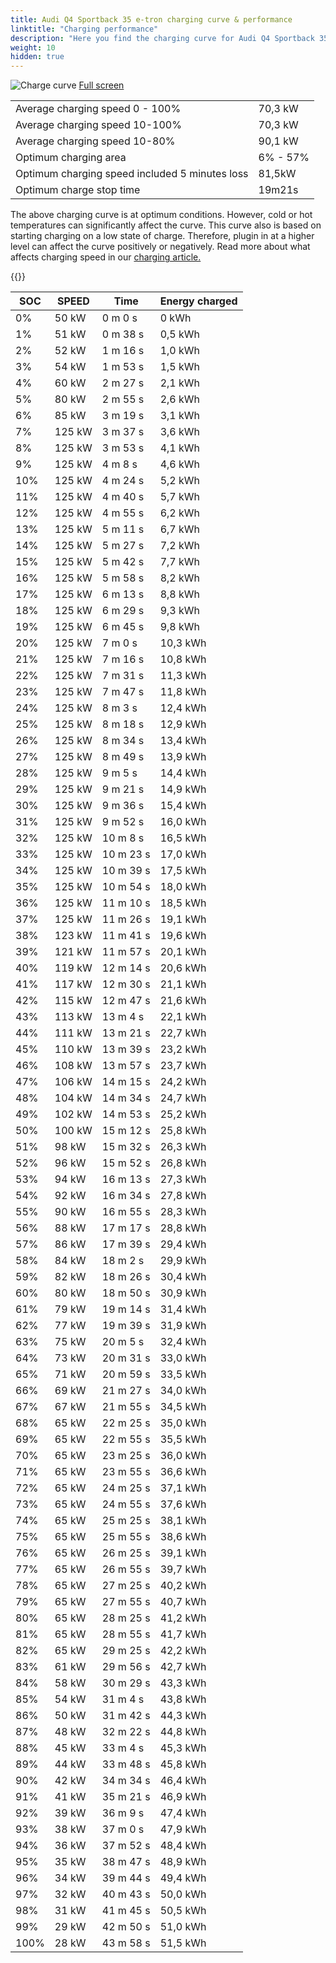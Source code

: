 ```yaml
---
title: Audi Q4 Sportback 35 e-tron charging curve & performance
linktitle: "Charging performance"
description: "Here you find the charging curve for Audi Q4 Sportback 35 e-tron. "
weight: 10
hidden: true
---
```

<!-- markdownlint-disable MD033 -->
<object class="img-fluid" type="image/svg+xml" data="../modelnavigation.svg"></object>
<img src="../chargingcurve.svg" alt="Charge curve" class="img-fluid">
[Full screen](../chargingcurve.svg)

<table class="table">
<tbody>
<tr>
<td>Average charging speed 0 - 100% </td><td>70,3 kW</td>
</tr>
<tr>
<td>Average charging speed 10-100% </td><td>70,3 kW</td>
</tr>
<tr>
<td>Average charging speed 10-80% </td><td>90,1 kW</td>
</tr>
<tr>
<td>Optimum charging area</td><td>6% - 57%</td>
</tr>
<tr>
</tr>
<td>Optimum charging speed included 5 minutes loss</td><td>81,5kW</td>
<tr>
<td>Optimum charge stop time </td><td>19m21s</td>
</tr>
</tbody>
</table>


The above charging curve is at optimum conditions. However, cold or hot temperatures can significantly affect the curve. This curve also is based on starting charging on a low state of charge. Therefore, plugin in at a higher level can affect the curve positively or negatively. Read more about what affects charging speed in our [charging article.](../../../../../technology/battery/charging/) 


{{<evkxdisplayaddarticle />}}
<table class="table">
<thead>
<tr><th>SOC</th><th>SPEED</th><th>Time</th><th>Energy charged</th></tr>
</thead>
<tbody>
<tr>
<td>0%</td><td>50 kW</td><td> 0 m 0 s </td><td>0 kWh </td>
</tr>
<tr>
<td>1%</td><td>51 kW</td><td> 0 m 38 s </td><td>0,5 kWh </td>
</tr>
<tr>
<td>2%</td><td>52 kW</td><td> 1 m 16 s </td><td>1,0 kWh </td>
</tr>
<tr>
<td>3%</td><td>54 kW</td><td> 1 m 53 s </td><td>1,5 kWh </td>
</tr>
<tr>
<td>4%</td><td>60 kW</td><td> 2 m 27 s </td><td>2,1 kWh </td>
</tr>
<tr>
<td>5%</td><td>80 kW</td><td> 2 m 55 s </td><td>2,6 kWh </td>
</tr>
<tr>
<td>6%</td><td>85 kW</td><td> 3 m 19 s </td><td>3,1 kWh </td>
</tr>
<tr>
<td>7%</td><td>125 kW</td><td> 3 m 37 s </td><td>3,6 kWh </td>
</tr>
<tr>
<td>8%</td><td>125 kW</td><td> 3 m 53 s </td><td>4,1 kWh </td>
</tr>
<tr>
<td>9%</td><td>125 kW</td><td> 4 m 8 s </td><td>4,6 kWh </td>
</tr>
<tr>
<td>10%</td><td>125 kW</td><td> 4 m 24 s </td><td>5,2 kWh </td>
</tr>
<tr>
<td>11%</td><td>125 kW</td><td> 4 m 40 s </td><td>5,7 kWh </td>
</tr>
<tr>
<td>12%</td><td>125 kW</td><td> 4 m 55 s </td><td>6,2 kWh </td>
</tr>
<tr>
<td>13%</td><td>125 kW</td><td> 5 m 11 s </td><td>6,7 kWh </td>
</tr>
<tr>
<td>14%</td><td>125 kW</td><td> 5 m 27 s </td><td>7,2 kWh </td>
</tr>
<tr>
<td>15%</td><td>125 kW</td><td> 5 m 42 s </td><td>7,7 kWh </td>
</tr>
<tr>
<td>16%</td><td>125 kW</td><td> 5 m 58 s </td><td>8,2 kWh </td>
</tr>
<tr>
<td>17%</td><td>125 kW</td><td> 6 m 13 s </td><td>8,8 kWh </td>
</tr>
<tr>
<td>18%</td><td>125 kW</td><td> 6 m 29 s </td><td>9,3 kWh </td>
</tr>
<tr>
<td>19%</td><td>125 kW</td><td> 6 m 45 s </td><td>9,8 kWh </td>
</tr>
<tr>
<td>20%</td><td>125 kW</td><td> 7 m 0 s </td><td>10,3 kWh </td>
</tr>
<tr>
<td>21%</td><td>125 kW</td><td> 7 m 16 s </td><td>10,8 kWh </td>
</tr>
<tr>
<td>22%</td><td>125 kW</td><td> 7 m 31 s </td><td>11,3 kWh </td>
</tr>
<tr>
<td>23%</td><td>125 kW</td><td> 7 m 47 s </td><td>11,8 kWh </td>
</tr>
<tr>
<td>24%</td><td>125 kW</td><td> 8 m 3 s </td><td>12,4 kWh </td>
</tr>
<tr>
<td>25%</td><td>125 kW</td><td> 8 m 18 s </td><td>12,9 kWh </td>
</tr>
<tr>
<td>26%</td><td>125 kW</td><td> 8 m 34 s </td><td>13,4 kWh </td>
</tr>
<tr>
<td>27%</td><td>125 kW</td><td> 8 m 49 s </td><td>13,9 kWh </td>
</tr>
<tr>
<td>28%</td><td>125 kW</td><td> 9 m 5 s </td><td>14,4 kWh </td>
</tr>
<tr>
<td>29%</td><td>125 kW</td><td> 9 m 21 s </td><td>14,9 kWh </td>
</tr>
<tr>
<td>30%</td><td>125 kW</td><td> 9 m 36 s </td><td>15,4 kWh </td>
</tr>
<tr>
<td>31%</td><td>125 kW</td><td> 9 m 52 s </td><td>16,0 kWh </td>
</tr>
<tr>
<td>32%</td><td>125 kW</td><td> 10 m 8 s </td><td>16,5 kWh </td>
</tr>
<tr>
<td>33%</td><td>125 kW</td><td> 10 m 23 s </td><td>17,0 kWh </td>
</tr>
<tr>
<td>34%</td><td>125 kW</td><td> 10 m 39 s </td><td>17,5 kWh </td>
</tr>
<tr>
<td>35%</td><td>125 kW</td><td> 10 m 54 s </td><td>18,0 kWh </td>
</tr>
<tr>
<td>36%</td><td>125 kW</td><td> 11 m 10 s </td><td>18,5 kWh </td>
</tr>
<tr>
<td>37%</td><td>125 kW</td><td> 11 m 26 s </td><td>19,1 kWh </td>
</tr>
<tr>
<td>38%</td><td>123 kW</td><td> 11 m 41 s </td><td>19,6 kWh </td>
</tr>
<tr>
<td>39%</td><td>121 kW</td><td> 11 m 57 s </td><td>20,1 kWh </td>
</tr>
<tr>
<td>40%</td><td>119 kW</td><td> 12 m 14 s </td><td>20,6 kWh </td>
</tr>
<tr>
<td>41%</td><td>117 kW</td><td> 12 m 30 s </td><td>21,1 kWh </td>
</tr>
<tr>
<td>42%</td><td>115 kW</td><td> 12 m 47 s </td><td>21,6 kWh </td>
</tr>
<tr>
<td>43%</td><td>113 kW</td><td> 13 m 4 s </td><td>22,1 kWh </td>
</tr>
<tr>
<td>44%</td><td>111 kW</td><td> 13 m 21 s </td><td>22,7 kWh </td>
</tr>
<tr>
<td>45%</td><td>110 kW</td><td> 13 m 39 s </td><td>23,2 kWh </td>
</tr>
<tr>
<td>46%</td><td>108 kW</td><td> 13 m 57 s </td><td>23,7 kWh </td>
</tr>
<tr>
<td>47%</td><td>106 kW</td><td> 14 m 15 s </td><td>24,2 kWh </td>
</tr>
<tr>
<td>48%</td><td>104 kW</td><td> 14 m 34 s </td><td>24,7 kWh </td>
</tr>
<tr>
<td>49%</td><td>102 kW</td><td> 14 m 53 s </td><td>25,2 kWh </td>
</tr>
<tr>
<td>50%</td><td>100 kW</td><td> 15 m 12 s </td><td>25,8 kWh </td>
</tr>
<tr>
<td>51%</td><td>98 kW</td><td> 15 m 32 s </td><td>26,3 kWh </td>
</tr>
<tr>
<td>52%</td><td>96 kW</td><td> 15 m 52 s </td><td>26,8 kWh </td>
</tr>
<tr>
<td>53%</td><td>94 kW</td><td> 16 m 13 s </td><td>27,3 kWh </td>
</tr>
<tr>
<td>54%</td><td>92 kW</td><td> 16 m 34 s </td><td>27,8 kWh </td>
</tr>
<tr>
<td>55%</td><td>90 kW</td><td> 16 m 55 s </td><td>28,3 kWh </td>
</tr>
<tr>
<td>56%</td><td>88 kW</td><td> 17 m 17 s </td><td>28,8 kWh </td>
</tr>
<tr>
<td>57%</td><td>86 kW</td><td> 17 m 39 s </td><td>29,4 kWh </td>
</tr>
<tr>
<td>58%</td><td>84 kW</td><td> 18 m 2 s </td><td>29,9 kWh </td>
</tr>
<tr>
<td>59%</td><td>82 kW</td><td> 18 m 26 s </td><td>30,4 kWh </td>
</tr>
<tr>
<td>60%</td><td>80 kW</td><td> 18 m 50 s </td><td>30,9 kWh </td>
</tr>
<tr>
<td>61%</td><td>79 kW</td><td> 19 m 14 s </td><td>31,4 kWh </td>
</tr>
<tr>
<td>62%</td><td>77 kW</td><td> 19 m 39 s </td><td>31,9 kWh </td>
</tr>
<tr>
<td>63%</td><td>75 kW</td><td> 20 m 5 s </td><td>32,4 kWh </td>
</tr>
<tr>
<td>64%</td><td>73 kW</td><td> 20 m 31 s </td><td>33,0 kWh </td>
</tr>
<tr>
<td>65%</td><td>71 kW</td><td> 20 m 59 s </td><td>33,5 kWh </td>
</tr>
<tr>
<td>66%</td><td>69 kW</td><td> 21 m 27 s </td><td>34,0 kWh </td>
</tr>
<tr>
<td>67%</td><td>67 kW</td><td> 21 m 55 s </td><td>34,5 kWh </td>
</tr>
<tr>
<td>68%</td><td>65 kW</td><td> 22 m 25 s </td><td>35,0 kWh </td>
</tr>
<tr>
<td>69%</td><td>65 kW</td><td> 22 m 55 s </td><td>35,5 kWh </td>
</tr>
<tr>
<td>70%</td><td>65 kW</td><td> 23 m 25 s </td><td>36,0 kWh </td>
</tr>
<tr>
<td>71%</td><td>65 kW</td><td> 23 m 55 s </td><td>36,6 kWh </td>
</tr>
<tr>
<td>72%</td><td>65 kW</td><td> 24 m 25 s </td><td>37,1 kWh </td>
</tr>
<tr>
<td>73%</td><td>65 kW</td><td> 24 m 55 s </td><td>37,6 kWh </td>
</tr>
<tr>
<td>74%</td><td>65 kW</td><td> 25 m 25 s </td><td>38,1 kWh </td>
</tr>
<tr>
<td>75%</td><td>65 kW</td><td> 25 m 55 s </td><td>38,6 kWh </td>
</tr>
<tr>
<td>76%</td><td>65 kW</td><td> 26 m 25 s </td><td>39,1 kWh </td>
</tr>
<tr>
<td>77%</td><td>65 kW</td><td> 26 m 55 s </td><td>39,7 kWh </td>
</tr>
<tr>
<td>78%</td><td>65 kW</td><td> 27 m 25 s </td><td>40,2 kWh </td>
</tr>
<tr>
<td>79%</td><td>65 kW</td><td> 27 m 55 s </td><td>40,7 kWh </td>
</tr>
<tr>
<td>80%</td><td>65 kW</td><td> 28 m 25 s </td><td>41,2 kWh </td>
</tr>
<tr>
<td>81%</td><td>65 kW</td><td> 28 m 55 s </td><td>41,7 kWh </td>
</tr>
<tr>
<td>82%</td><td>65 kW</td><td> 29 m 25 s </td><td>42,2 kWh </td>
</tr>
<tr>
<td>83%</td><td>61 kW</td><td> 29 m 56 s </td><td>42,7 kWh </td>
</tr>
<tr>
<td>84%</td><td>58 kW</td><td> 30 m 29 s </td><td>43,3 kWh </td>
</tr>
<tr>
<td>85%</td><td>54 kW</td><td> 31 m 4 s </td><td>43,8 kWh </td>
</tr>
<tr>
<td>86%</td><td>50 kW</td><td> 31 m 42 s </td><td>44,3 kWh </td>
</tr>
<tr>
<td>87%</td><td>48 kW</td><td> 32 m 22 s </td><td>44,8 kWh </td>
</tr>
<tr>
<td>88%</td><td>45 kW</td><td> 33 m 4 s </td><td>45,3 kWh </td>
</tr>
<tr>
<td>89%</td><td>44 kW</td><td> 33 m 48 s </td><td>45,8 kWh </td>
</tr>
<tr>
<td>90%</td><td>42 kW</td><td> 34 m 34 s </td><td>46,4 kWh </td>
</tr>
<tr>
<td>91%</td><td>41 kW</td><td> 35 m 21 s </td><td>46,9 kWh </td>
</tr>
<tr>
<td>92%</td><td>39 kW</td><td> 36 m 9 s </td><td>47,4 kWh </td>
</tr>
<tr>
<td>93%</td><td>38 kW</td><td> 37 m 0 s </td><td>47,9 kWh </td>
</tr>
<tr>
<td>94%</td><td>36 kW</td><td> 37 m 52 s </td><td>48,4 kWh </td>
</tr>
<tr>
<td>95%</td><td>35 kW</td><td> 38 m 47 s </td><td>48,9 kWh </td>
</tr>
<tr>
<td>96%</td><td>34 kW</td><td> 39 m 44 s </td><td>49,4 kWh </td>
</tr>
<tr>
<td>97%</td><td>32 kW</td><td> 40 m 43 s </td><td>50,0 kWh </td>
</tr>
<tr>
<td>98%</td><td>31 kW</td><td> 41 m 45 s </td><td>50,5 kWh </td>
</tr>
<tr>
<td>99%</td><td>29 kW</td><td> 42 m 50 s </td><td>51,0 kWh </td>
</tr>
<tr>
<td>100%</td><td>28 kW</td><td> 43 m 58 s </td><td>51,5 kWh </td>
</tr>
</tbody>
</table>

